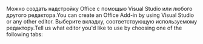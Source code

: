 <span data-ttu-id="23faa-101">Можно создать надстройку Office с помощью Visual Studio или любого другого редактора.</span><span class="sxs-lookup"><span data-stu-id="23faa-101">You can create an Office Add-in by using Visual Studio or any other editor.</span></span> <span data-ttu-id="23faa-102">Выберите вкладку, соответствующую используемому редактору.</span><span class="sxs-lookup"><span data-stu-id="23faa-102">Tell us what editor you'd like to use by choosing one of the following tabs:</span></span>
